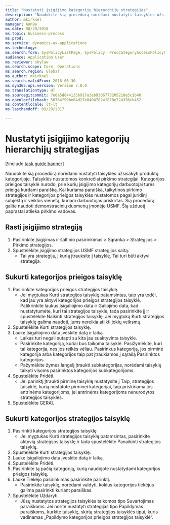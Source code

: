 ```yaml
--- 
title: "Nustatyti įsigijimo kategorijų hierarchijų strategijas"
description: "Naudokite šią procedūrą norėdami nustatyti taisykles užsisakyti produktų kategorijoje."
author: mkirknel
manager: AnnBe
ms.date: 08/29/2018
ms.topic: business-process
ms.prod: 
ms.service: dynamics-ax-applications
ms.technology: 
ms.search.form: SysPolicyListPage, SysPolicy, ProcCategoryAccessPolicyRule, ProcCategoryPolicyRule, EcoResCategorySingleLookup
audience: Application User
ms.reviewer: shylaw
ms.search.scope: Core, Operations
ms.search.region: Global
ms.author: mkirknel
ms.search.validFrom: 2016-06-30
ms.dyn365.ops.version: Version 7.0.0
ms.translationtype: HT
ms.sourcegitcommit: 7e0a5d044133b917a3eb9386773205218e5c1b40
ms.openlocfilehash: 50764f99be04d27e04047824f870e724336cb452
ms.contentlocale: lt-lt
ms.lasthandoff: 09/29/2017

---
```

# <a name="set-up-policies-for-procurement-category-hierarchies"></a>Nustatyti įsigijimo kategorijų hierarchijų strategijas

[!include [task guide banner](../../includes/task-guide-banner.md)]

Naudokite šią procedūrą norėdami nustatyti taisykles užsisakyti produktų kategorijoje. Taisyklės nustatomos konkrečiai pirkimo strategijai. Kategorijos prieigos taisyklė nurodo, prie kurių įsigijimo kategorijų darbuotojai turės prieigą kurdami paraišką. Kai kuriama paraiška, taikytinos pirkimo strategijos ir kategorijos prieigos taisyklės nustatomos pagal juridinį subjektą ir veiklos vienetą, kuriam darbuotojas priskirtas. Šią procedūrą galite naudoti demonstracinių duomenų įmonėje USMF. Šią užduotį paprastai atlieka pirkimo vadovas.


## <a name="find-the-procurement-policy"></a>Rasti įsigijimo strategiją
1. Pasirinkite Įsigijimas ir šaltinio pasirinkimas > Sąranka > Strategijos > Pirkimo strategijos.
2. Spustelėkite įsigijimo strategijos USMF strategijos saitą.
    * Tai yra strategija, į kurią įtrauksite į taisyklę. Tai turi būti aktyvi strategija.  

## <a name="create-a-category-access-rule"></a>Sukurti kategorijos prieigos taisyklę
1. Pasirinkite kategorijos prieigos strategijos taisyklę.
    * Jei mygtukas Kurti strategijos taisyklę patamsintas, taip yra todėl, kad jau yra aktyvi kategorijos prieigos strategijos taisyklė. Patikrinkite laukus Įsigaliojimo data ir Galiojimo data, kad nustatytumėte, kuri tai strategijos taisyklė, tada pasirinkite jį ir spustelėkite Naikinti strategijos taisyklę. Jei mygtuką Kurti strategijos taisyklę galima naudoti, jums nereikia atlikti jokių veiksmų.  
2. Spustelėkite Kurti strategijos taisyklę.
3. Lauke Įsigaliojimo data įveskite datą ir laiką.
    * Laikas turi negali sutapti su kita jau suaktyvinta taisykle.  
    * Pasirinkite kategoriją, kuriai bus taikoma taisyklė. Pasižymėkite, kuri tai kategorija, nes jos reikės vėliau. Pasirinkus kategoriją, jos pirminė kategorija arba kategorijos taip pat įtraukiamos į sąrašą Pasirinktos kategorijos.  
    * Pažymėkite žymės langelį Įtraukti subkategorijas, norėdami taisyklę taikyti visoms pasirinktos kategorijos subkategorijoms.  
4. Spustelėkite Pridėti.
    * Jei parinktį Įtraukti pirminę taisyklę nustatysite į Taip, strategijos taisyklė, kurią nustatote pirminei kategorijai, taip priskiriama jos antrinėms kategorijoms, jei antrinėms kategorijoms nenurodytos strategijos taisyklės.  
5. Spustelėkite GERAI.

## <a name="create-a-category-policy-rule"></a>Sukurti kategorijos strategijos taisyklę
1. Pasirinkti kategorijos strategijos taisyklę
    * Jei mygtukas Kurti strategijos taisyklę patamsintas, pasirinkite aktyvią strategijos taisyklę ir tada spustelėkite Panaikinti strategijos taisyklę.  
2. Spustelėkite Kurti strategijos taisyklę.
3. Lauke Įsigaliojimo data įveskite datą ir laiką.
4. Spustelėkite Pridėti.
5. Pasirinkite tą pačią kategoriją, kurią naudojote nustatydami kategorijos prieigos taisyklę.
6. Lauke Tiekėjo pasirinkimas pasirinkite parinktį.
    * Pasirinkite taisyklę, norėdami valdyti, kokius kategorijos tiekėjus galima pasirinkti kuriant paraiškas.  
7. Spustelėkite Uždaryti.
    * Jūsų nustatytos strategijos taisyklės taikomos tipo Suvartojimas paraiškoms. Jei norite nustatyti strategijas tipo Papildymas paraiškoms, kurkite taisyklę, skirtą strategijos taisyklės tipui, kuris vadinamas „Papildymo kategorijos prieigos strategijos taisyklė“.  


